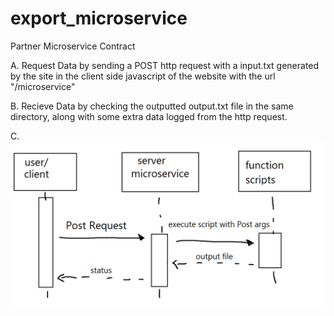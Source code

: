 # export_microservice

Partner Microservice Contract

A. Request Data by sending a POST http request with a input.txt generated by the site in the client side javascript of the website with the url "/microservice"

B. Recieve Data by checking the outputted output.txt file in the same directory, along with some extra data logged from the http request.

C. ![diagram](diagram.png)
